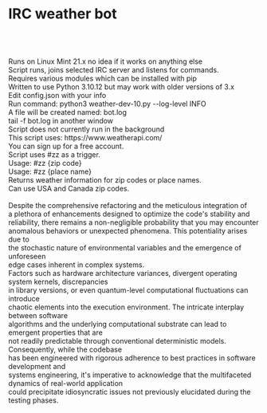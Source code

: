 # IRC weather bot<br><br>
<br>
Runs on Linux Mint 21.x no idea if it works on anything else<br>
Script runs, joins selected IRC server and listens for commands.<br>
Requires various modules which can be installed with pip<br>
Written to use Python 3.10.12 but may work with older versions of 3.x<br>
Edit config.json with your info<br>
Run command: python3 weather-dev-10.py --log-level INFO<br>
A file will be created named: bot.log<br>
tail -f bot.log in another window<br>
Script does not currently run in the background<br>
This script uses: https://www.weatherapi.com/<br>
You can sign up for a free account.<br>
Script uses #zz as a trigger.<br>
Usage: #zz {zip code}<br>
Usage: #zz {place name}<br>
Returns weather information for zip codes or place names.<br>
Can use USA and Canada zip codes.<br>
<br>
Despite the comprehensive refactoring and the meticulous integration of <br>
a plethora of enhancements designed to optimize the code's stability and <br>
reliability, there remains a non-negligible probability that you may encounter<br>
anomalous behaviors or unexpected phenomena. This potentiality arises due to <br>
the stochastic nature of environmental variables and the emergence of unforeseen <br>
edge cases inherent in complex systems.<br>
Factors such as hardware architecture variances, divergent operating system kernels, discrepancies <br>
in library versions, or even quantum-level computational fluctuations can introduce<br>
chaotic elements into the execution environment. The intricate interplay between software <br>
algorithms and the underlying computational substrate can lead to emergent properties that are <br>
not readily predictable through conventional deterministic models. Consequently, while the codebase<br>
has been engineered with rigorous adherence to best practices in software development and<br>
systems engineering, it's imperative to acknowledge that the multifaceted dynamics of real-world application <br>
could precipitate idiosyncratic issues not previously elucidated during the testing phases.<br>
